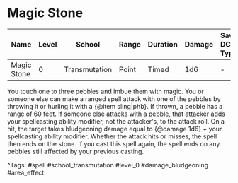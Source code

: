 # Magic Stone

| Name | Level | School | Range | Duration | Damage | Save DC & Type |
|------|-------|--------|-------|----------|--------|----------------|
| Magic Stone | 0 | Transmutation | Point | Timed | 1d6 | - |

You touch one to three pebbles and imbue them with magic. You or someone else can make a ranged spell attack with one of the pebbles by throwing it or hurling it with a {@item sling|phb}. If thrown, a pebble has a range of 60 feet. If someone else attacks with a pebble, that attacker adds your spellcasting ability modifier, not the attacker's, to the attack roll. On a hit, the target takes bludgeoning damage equal to {@damage 1d6} + your spellcasting ability modifier. Whether the attack hits or misses, the spell then ends on the stone. If you cast this spell again, the spell ends on any pebbles still affected by your previous casting.

^Tags: #spell #school_transmutation #level_0 #damage_bludgeoning #area_effect